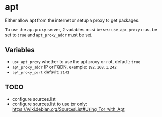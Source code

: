 # apt

Either allow apt from the internet or setup a proxy to get packages.

To use the apt proxy server, 2 variables must be set: `use_apt_proxy` must be
set to `true` and `apt_proxy_addr` must be set.

## Variables

- `use_apt_proxy` whether to use the apt proxy or not, default: `true`
- `apt_proxy_addr` IP or FQDN, example: `192.168.1.242`
- `apt_proxy_port` default: `3142`

## TODO

- configure sources.list
- configure sources.list to use tor only: https://wiki.debian.org/SourcesList#Using_Tor_with_Apt
